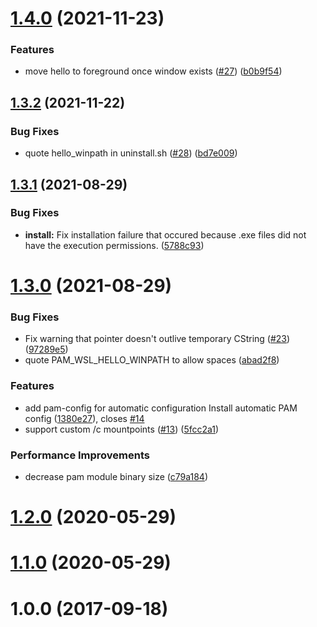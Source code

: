 # [1.4.0](https://github.com/nullpo-head/WSL-Hello-sudo/compare/v1.3.2...v1.4.0) (2021-11-23)


### Features

* move hello to foreground once window exists ([#27](https://github.com/nullpo-head/WSL-Hello-sudo/issues/27)) ([b0b9f54](https://github.com/nullpo-head/WSL-Hello-sudo/commit/b0b9f543fdef61dc3cb77bb0fea523afcb62fa65))



## [1.3.2](https://github.com/nullpo-head/WSL-Hello-sudo/compare/v1.3.1...v1.3.2) (2021-11-22)


### Bug Fixes

* quote hello_winpath in uninstall.sh ([#28](https://github.com/nullpo-head/WSL-Hello-sudo/issues/28)) ([bd7e009](https://github.com/nullpo-head/WSL-Hello-sudo/commit/bd7e009beb15d7248c590e521eed3ecbaec16515))



## [1.3.1](https://github.com/nullpo-head/WSL-Hello-sudo/compare/v1.3.0...v1.3.1) (2021-08-29)


### Bug Fixes

* **install:** Fix installation failure that occured because .exe files did not have the execution permissions. ([5788c93](https://github.com/nullpo-head/WSL-Hello-sudo/commit/5788c93f265201134d5afe719b607a715a12e07d))



# [1.3.0](https://github.com/nullpo-head/WSL-Hello-sudo/compare/v1.2.0...v1.3.0) (2021-08-29)


### Bug Fixes

* Fix warning that pointer doesn't outlive temporary CString ([#23](https://github.com/nullpo-head/WSL-Hello-sudo/issues/23)) ([97289e5](https://github.com/nullpo-head/WSL-Hello-sudo/commit/97289e55b2e85e4e5994f0e8b9617900e3ae8079))
* quote PAM_WSL_HELLO_WINPATH to allow spaces ([abad2f8](https://github.com/nullpo-head/WSL-Hello-sudo/commit/abad2f8c79e02d1436899a1a89af67b2efd7b08d))


### Features

* add pam-config for automatic configuration Install automatic PAM config ([1380e27](https://github.com/nullpo-head/WSL-Hello-sudo/commit/1380e2749f79bf0dd0255ec7a7ebc360b8b71290)), closes [#14](https://github.com/nullpo-head/WSL-Hello-sudo/issues/14)
* support custom /c mountpoints ([#13](https://github.com/nullpo-head/WSL-Hello-sudo/issues/13)) ([5fcc2a1](https://github.com/nullpo-head/WSL-Hello-sudo/commit/5fcc2a183956f5db27359b3a798d3b77a8e14e8b))


### Performance Improvements

* decrease pam module binary size ([c79a184](https://github.com/nullpo-head/WSL-Hello-sudo/commit/c79a18458ac71d11d3e99af5eecdb4adb17d34f0))



# [1.2.0](https://github.com/nullpo-head/WSL-Hello-sudo/compare/v1.1.0...v1.2.0) (2020-05-29)



# [1.1.0](https://github.com/nullpo-head/WSL-Hello-sudo/compare/v1.0.0...v1.1.0) (2020-05-29)



# 1.0.0 (2017-09-18)



